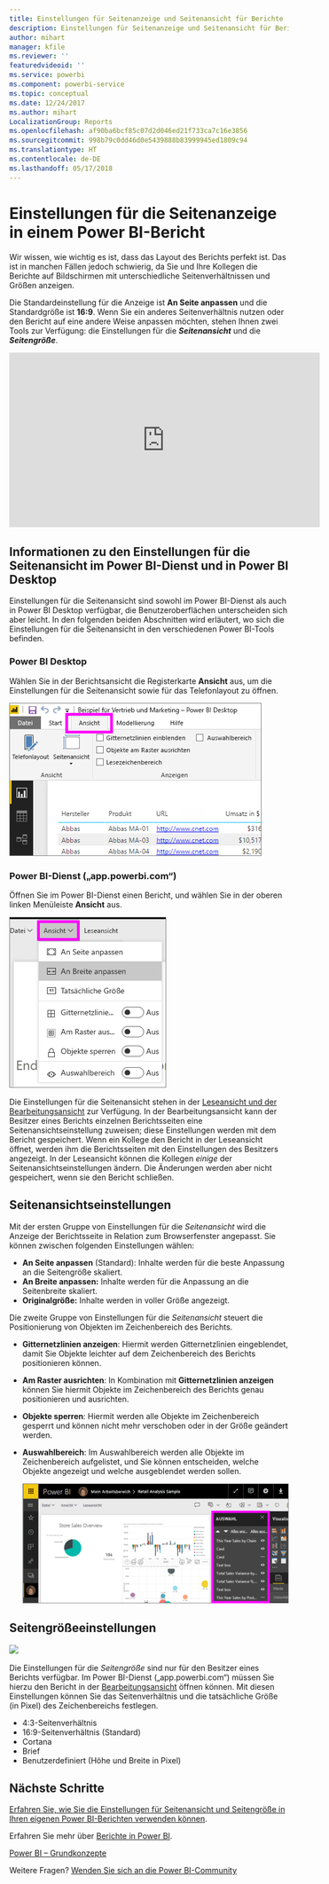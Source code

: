 ```yaml
---
title: Einstellungen für Seitenanzeige und Seitenansicht für Berichte
description: Einstellungen für Seitenanzeige und Seitenansicht für Berichte
author: mihart
manager: kfile
ms.reviewer: ''
featuredvideoid: ''
ms.service: powerbi
ms.component: powerbi-service
ms.topic: conceptual
ms.date: 12/24/2017
ms.author: mihart
LocalizationGroup: Reports
ms.openlocfilehash: af90ba6bcf85c07d2d046ed21f733ca7c16e3856
ms.sourcegitcommit: 998b79c0dd46d0e5439888b83999945ed1809c94
ms.translationtype: HT
ms.contentlocale: de-DE
ms.lasthandoff: 05/17/2018
---
```

# <a name="page-display-settings-in-a-power-bi-report"></a>Einstellungen für die Seitenanzeige in einem Power BI-Bericht
Wir wissen, wie wichtig es ist, dass das Layout des Berichts perfekt ist. Das ist in manchen Fällen jedoch schwierig, da Sie und Ihre Kollegen die Berichte auf Bildschirmen mit unterschiedliche Seitenverhältnissen und Größen anzeigen. 

Die Standardeinstellung für die Anzeige ist **An Seite anpassen** und die Standardgröße ist **16:9**. Wenn Sie ein anderes Seitenverhältnis nutzen oder den Bericht auf eine andere Weise anpassen möchten, stehen Ihnen zwei Tools zur Verfügung: die Einstellungen für die ***Seitenansicht*** und die ***Seitengröße***.

<iframe width="560" height="315" src="https://www.youtube.com/embed/5tg-OXzxe2g" frameborder="0" allowfullscreen></iframe>


## <a name="where-to-find-page-view-settings-in-power-bi-service-and-power-bi-desktop"></a>Informationen zu den Einstellungen für die Seitenansicht im Power BI-Dienst und in Power BI Desktop
Einstellungen für die Seitenansicht sind sowohl im Power BI-Dienst als auch in Power BI Desktop verfügbar, die Benutzeroberflächen unterscheiden sich aber leicht. In den folgenden beiden Abschnitten wird erläutert, wo sich die Einstellungen für die Seitenansicht in den verschiedenen Power BI-Tools befinden.

### <a name="in-power-bi-desktop"></a>Power BI Desktop
Wählen Sie in der Berichtsansicht die Registerkarte **Ansicht** aus, um die Einstellungen für die Seitenansicht sowie für das Telefonlayout zu öffnen.

  ![Auswahlbereich](media/power-bi-report-display-settings/power-bi-desktop-view-settings.png)

### <a name="in-power-bi-service-apppowerbicom"></a>Power BI-Dienst („app.powerbi.com“)
Öffnen Sie im Power BI-Dienst einen Bericht, und wählen Sie in der oberen linken Menüleiste **Ansicht** aus.

![](media/power-bi-report-display-settings/power-bi-change-page-view.png)

Die Einstellungen für die Seitenansicht stehen in der [Leseansicht und der Bearbeitungsansicht](service-reading-view-and-editing-view.md) zur Verfügung. In der Bearbeitungsansicht kann der Besitzer eines Berichts einzelnen Berichtsseiten eine Seitenansichtseinstellung zuweisen; diese Einstellungen werden mit dem Bericht gespeichert. Wenn ein Kollege den Bericht in der Leseansicht öffnet, werden ihm die Berichtsseiten mit den Einstellungen des Besitzers angezeigt.  In der Leseansicht können die Kollegen *einige* der Seitenansichtseinstellungen ändern. Die Änderungen werden aber nicht gespeichert, wenn sie den Bericht schließen.

##    <a name="page-view-settings"></a>Seitenansichtseinstellungen
Mit der ersten Gruppe von Einstellungen für die *Seitenansicht* wird die Anzeige der Berichtsseite in Relation zum Browserfenster angepasst.  Sie können zwischen folgenden Einstellungen wählen:

* **An Seite anpassen** (Standard): Inhalte werden für die beste Anpassung an die Seitengröße skaliert.
* **An Breite anpassen:** Inhalte werden für die Anpassung an die Seitenbreite skaliert.
* **Originalgröße:** Inhalte werden in voller Größe angezeigt.

Die zweite Gruppe von Einstellungen für die *Seitenansicht* steuert die Positionierung von Objekten im Zeichenbereich des Berichts.

* **Gitternetzlinien anzeigen**: Hiermit werden Gitternetzlinien eingeblendet, damit Sie Objekte leichter auf dem Zeichenbereich des Berichts positionieren können.
* **Am Raster ausrichten**: In Kombination mit **Gitternetzlinien anzeigen** können Sie hiermit Objekte im Zeichenbereich des Berichts genau positionieren und ausrichten. 
* **Objekte sperren**: Hiermit werden alle Objekte im Zeichenbereich gesperrt und können nicht mehr verschoben oder in der Größe geändert werden.
* **Auswahlbereich**: Im Auswahlbereich werden alle Objekte im Zeichenbereich aufgelistet, und Sie können entscheiden, welche Objekte angezeigt und welche ausgeblendet werden sollen.

    ![Auswahlbereich](media/power-bi-report-display-settings/power-bi-selection-pane.png)



## <a name="page-size-settings"></a>Seitengrößeeinstellungen
![](media/power-bi-report-display-settings/power-bi--page-size.png)

Die Einstellungen für die *Seitengröße* sind nur für den Besitzer eines Berichts verfügbar. Im Power BI-Dienst („app.powerbi.com“) müssen Sie hierzu den Bericht in der [Bearbeitungsansicht](service-reading-view-and-editing-view.md) öffnen können. Mit diesen Einstellungen können Sie das Seitenverhältnis und die tatsächliche Größe (in Pixel) des Zeichenbereichs festlegen.   

* 4:3-Seitenverhältnis
* 16:9-Seitenverhältnis (Standard)
* Cortana
* Brief
* Benutzerdefiniert (Höhe und Breite in Pixel)

## <a name="next-steps"></a>Nächste Schritte
[Erfahren Sie, wie Sie die Einstellungen für Seitenansicht und Seitengröße in Ihren eigenen Power BI-Berichten verwenden können](power-bi-change-report-display-settings.md).

Erfahren Sie mehr über [Berichte in Power BI](service-reports.md).

[Power BI – Grundkonzepte](service-basic-concepts.md)

Weitere Fragen? [Wenden Sie sich an die Power BI-Community](http://community.powerbi.com/)

